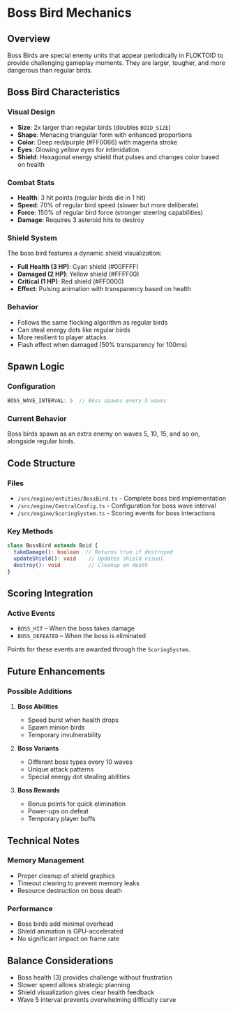 # Boss Bird Mechanics

## Overview
Boss Birds are special enemy units that appear periodically in FLOKTOID to provide challenging gameplay moments. They are larger, tougher, and more dangerous than regular birds.

## Boss Bird Characteristics

### Visual Design
- **Size**: 2x larger than regular birds (doubles `BOID_SIZE`)
- **Shape**: Menacing triangular form with enhanced proportions
- **Color**: Deep red/purple (#FF0066) with magenta stroke
- **Eyes**: Glowing yellow eyes for intimidation
- **Shield**: Hexagonal energy shield that pulses and changes color based on health

### Combat Stats
- **Health**: 3 hit points (regular birds die in 1 hit)
- **Speed**: 70% of regular bird speed (slower but more deliberate)
- **Force**: 150% of regular bird force (stronger steering capabilities)
- **Damage**: Requires 3 asteroid hits to destroy

### Shield System
The boss bird features a dynamic shield visualization:
- **Full Health (3 HP)**: Cyan shield (#00FFFF)
- **Damaged (2 HP)**: Yellow shield (#FFFF00)  
- **Critical (1 HP)**: Red shield (#FF0000)
- **Effect**: Pulsing animation with transparency based on health

### Behavior
- Follows the same flocking algorithm as regular birds
- Can steal energy dots like regular birds
- More resilient to player attacks
- Flash effect when damaged (50% transparency for 100ms)

## Spawn Logic

### Configuration
```typescript
BOSS_WAVE_INTERVAL: 5  // Boss spawns every 5 waves
```

### Current Behavior
Boss birds spawn as an extra enemy on waves 5, 10, 15, and so on, alongside regular birds.

## Code Structure

### Files
- `/src/engine/entities/BossBird.ts` - Complete boss bird implementation
- `/src/engine/CentralConfig.ts` - Configuration for boss wave interval
- `/src/engine/ScoringSystem.ts` - Scoring events for boss interactions

### Key Methods
```typescript
class BossBird extends Boid {
  takeDamage(): boolean  // Returns true if destroyed
  updateShield(): void    // Updates shield visual
  destroy(): void         // Cleanup on death
}
```

## Scoring Integration

### Active Events
- `BOSS_HIT` – When the boss takes damage
- `BOSS_DEFEATED` – When the boss is eliminated

Points for these events are awarded through the `ScoringSystem`.

## Future Enhancements

### Possible Additions
1. **Boss Abilities**
   - Speed burst when health drops
   - Spawn minion birds
   - Temporary invulnerability
   
2. **Boss Variants**
   - Different boss types every 10 waves
   - Unique attack patterns
   - Special energy dot stealing abilities

3. **Boss Rewards**
   - Bonus points for quick elimination
   - Power-ups on defeat
   - Temporary player buffs

## Technical Notes

### Memory Management
- Proper cleanup of shield graphics
- Timeout clearing to prevent memory leaks
- Resource destruction on boss death

### Performance
- Boss birds add minimal overhead
- Shield animation is GPU-accelerated
- No significant impact on frame rate

## Balance Considerations

- Boss health (3) provides challenge without frustration
- Slower speed allows strategic planning
- Shield visualization gives clear health feedback
- Wave 5 interval prevents overwhelming difficulty curve
